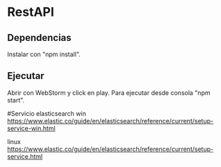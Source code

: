 # RestAPI 
## Dependencias
Instalar con "npm install".
## Ejecutar
Abrir con WebStorm y click en play.
Para ejecutar desde consola "npm start".

#Servicio elasticsearch
win
https://www.elastic.co/guide/en/elasticsearch/reference/current/setup-service-win.html

linux
https://www.elastic.co/guide/en/elasticsearch/reference/current/setup-service.html

